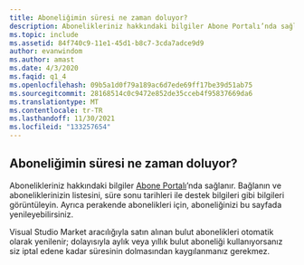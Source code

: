 ```yaml
---
title: Aboneliğimin süresi ne zaman doluyor?
description: Abonelikleriniz hakkındaki bilgiler Abone Portalı’nda sağlanır. https://my.visualstudio.com/subscriptions adresine bağlanın...
ms.topic: include
ms.assetid: 84f740c9-11e1-45d1-b8c7-3cda7adce9d9
author: evanwindom
ms.author: amast
ms.date: 4/3/2020
ms.faqid: q1_4
ms.openlocfilehash: 09b5a1d0f79a189ac6d7ede69ff17be39d51ab75
ms.sourcegitcommit: 28168514c0c9472e852de35cceb4f95837669da6
ms.translationtype: MT
ms.contentlocale: tr-TR
ms.lasthandoff: 11/30/2021
ms.locfileid: "133257654"
---
```

## <a name="when-does-my-subscription-expire"></a>Aboneliğimin süresi ne zaman doluyor?

Abonelikleriniz hakkındaki bilgiler [Abone Portalı](https://my.visualstudio.com/subscriptions)’nda sağlanır. Bağlanın ve aboneliklerinizin listesini, süre sonu tarihleri ile destek bilgileri gibi bilgileri görüntüleyin. Ayrıca perakende abonelikleri için, aboneliğinizi bu sayfada yenileyebilirsiniz.

Visual Studio Market aracılığıyla satın alınan bulut abonelikleri otomatik olarak yenilenir; dolayısıyla aylık veya yıllık bulut aboneliği kullanıyorsanız siz iptal edene kadar süresinin dolmasından kaygılanmanız gerekmez.
